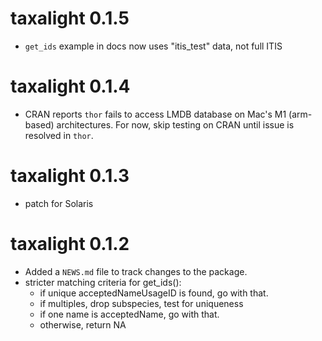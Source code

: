 # taxalight 0.1.5

* `get_ids` example in docs now uses "itis_test" data, not full ITIS

# taxalight 0.1.4

* CRAN reports `thor` fails to access LMDB database on Mac's M1 (arm-based)
  architectures.  For now, skip testing on CRAN until issue is resolved in `thor`.

# taxalight 0.1.3

* patch for Solaris

# taxalight 0.1.2

* Added a `NEWS.md` file to track changes to the package.
* stricter matching criteria for get_ids():
  - if unique acceptedNameUsageID is found, go with that.
  - if multiples, drop subspecies, test for uniqueness
  - if one name is acceptedName, go with that.
  - otherwise, return NA

